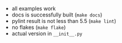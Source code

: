 * all examples work
* docs is successfully built (`make docs`)
* pylint result is not less than 5.5 (`make lint`)
* no flakes (`make flake`)
* actual version in `__init__.py`
